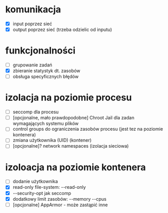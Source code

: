 # komunikacja
- [x] input poprzez sieć
- [x] output poprzez sieć (trzeba odzielic od inputu)
# funkcjonalności
- [ ] grupowanie zadań
- [x] zbieranie statystyk dt. zasobów
- [ ] obsługa specyficznych błędów
# izolacja na poziomie procesu
- [ ] seccomp dla procesu
- [ ] [opcjonalne, mało prawdopodobne] Chroot Jail dla zadan wymagających systemu plików
- [ ] control groups do ograniczenia zasobów procesu (jest tez na poziomie kontenera)
- [ ] zmiana użytkownika (UID) (kontener)
- [ ] [opcjonalne]? network namespaces (izolacja sieciowa)
# izoloacja na poziomie kontenera
- [ ] dodanie użytkownika
- [x] read-only file-system: --read-only
- [x] --security-opt jak seccomp
- [x] dodatkowy limit zasobów: --memory --cpus
- [ ] [opcjonalne] AppArmor - może zastąpić inne